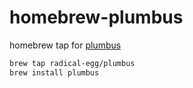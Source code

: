 # homebrew-plumbus
homebrew tap for [plumbus](https://github.com/Radical-Egg/plumbus/)

```bash
brew tap radical-egg/plumbus
brew install plumbus
```

